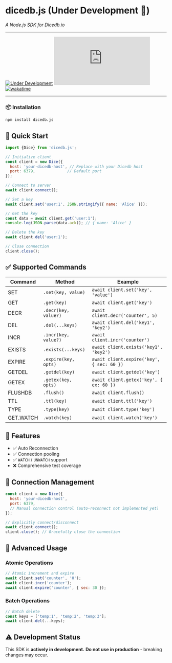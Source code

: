 # dicedb.js (Under Development 🚧)  
*A Node.js SDK for Dicedb.io*

---

[![Under Development](https://img.shields.io/badge/status-beta-orange)](https://github.com/kisshan13/dicedb.js)
[![npm version](https://img.shields.io/npm/v/dicedb.js)](https://www.npmjs.com/package/dicedb.js)
[![wakatime](https://wakatime.com/badge/user/fa03c794-b19f-4f4d-b502-abbb422b18c4/project/ca210174-5a87-4e84-b816-5e82cd5be0d2.svg)](https://wakatime.com/badge/user/fa03c794-b19f-4f4d-b502-abbb422b18c4/project/ca210174-5a87-4e84-b816-5e82cd5be0d2)

---

### 📦 Installation
```bash
npm install dicedb.js
```

## 🚀 Quick Start

```js
import {Dice} from 'dicedb.js';

// Initialize client
const client = new Dice({
  host: 'your-dicedb-host', // Replace with your Dicedb host
  port: 6379,              // Default port
});

// Connect to server
await client.connect();

// Set a key
await client.set('user:1', JSON.stringify({ name: 'Alice' }));

// Get the key
const data = await client.get('user:1');
console.log(JSON.parse(data.ack)); // { name: 'Alice' }

// Delete the key
await client.del('user:1');

// Close connection
client.close();
```

## ✅ Supported Commands

| Command  | Method                  | Example                              |
|----------|-------------------------|--------------------------------------|
| SET      | `.set(key, value)`      | `await client.set('key', 'value')`   |
| GET      | `.get(key)`             | `await client.get('key')`            |
| DECR     | `.decr(key, value?)`    | `await client.decr('counter', 5)`    |
| DEL      | `.del(...keys)`         | `await client.del('key1', 'key2')`   |
| INCR     | `.incr(key, value?)`    | `await client.incr('counter')`       |
| EXISTS   | `.exists(...keys)`      | `await client.exists('key1', 'key2')`|
| EXPIRE   | `.expire(key, opts)`    | `await client.expire('key', { sec: 60 })` |
| GETDEL   | `.getdel(key)`          | `await client.getdel('key')`         |
| GETEX    | `.getex(key, opts)`     | `await client.getex('key', { ex: 60 })` |
| FLUSHDB  | `.flush()`              | `await client.flush()`               |
| TTL      | `.ttl(key)`             | `await client.ttl('key')`            |
| TYPE     | `.type(key)`            | `await client.type('key')`           |
| GET.WATCH     | `.watch(key)`            | `await client.watch('key')`           |


## 🚧 Features

- ✅ Auto Reconnection
- ✅ Connection pooling
- ✅ `WATCH` / `UNWATCH` support
- ❌ Comprehensive test coverage

## 🔌 Connection Management

```js
const client = new Dice({
  host: 'your-dicedb-host',
  port: 6379,
  // Manual connection control (auto-reconnect not implemented yet)
});

// Explicitly connect/disconnect
await client.connect();
client.close(); // Gracefully close the connection
```

## 🔐 Advanced Usage

### Atomic Operations

```js
// Atomic increment and expire
await client.set('counter', '0');
await client.incr('counter');
await client.expire('counter', { sec: 30 });
```

### Batch Operations

```js
// Batch delete
const keys = ['temp:1', 'temp:2', 'temp:3'];
await client.del(...keys);
```

## ⚠️ Development Status
This SDK is **actively in development.**
**Do not use in production** - breaking changes may occur.